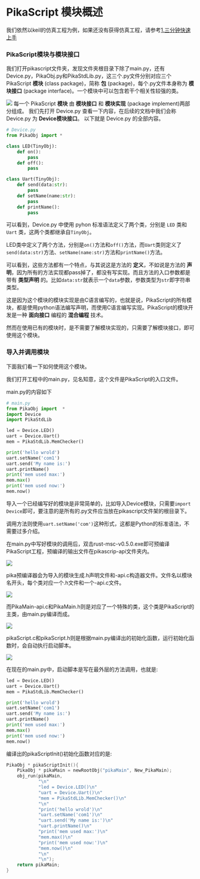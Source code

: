 # PikaScript 模块概述

我们依然以keil的仿真工程为例，如果还没有获得仿真工程，请参考[1.三分钟快速上手](https://pikadoc.readthedocs.io/zh/latest/Keil%20%E4%BB%BF%E7%9C%9F%E5%B7%A5%E7%A8%8B.html)
### PikaScript模块与模块接口
我们打开pikascript文件夹，发现文件夹根目录下除了main.py，还有Device.py，PikaObj.py和PikaStdLib.py，这三个.py文件分别对应三个PikaScript **模块** (class package)，简称 **包** (package)，每个.py文件本身称为 **模块接口** (package interface)。一个模块中可以包含若干个相关性较强的类。

![](assets/1638582993068-0a8afe28-baa2-41ad-bac1-6626d50192ad.png)
每一个 PikaScript **模块** 由 **模块接口** 和 **模块实现** (package implement)两部分组成。
我们先打开 Device.py 查看一下内容，在后续的文档中我们会称 Device.py 为 **Device模块接口**。
以下就是 Device.py 的全部内容。

```python
# Device.py
from PikaObj import *

class LED(TinyObj):
    def on():
        pass
    def off():
        pass

class Uart(TinyObj):
    def send(data:str):
        pass
    def setName(name:str):
        pass
    def printName():
        pass
```


可以看到，Device.py 中使用 pyhon 标准语法定义了两个类，分别是 `LED` 类和 `Uart` 类，这两个类都继承自`TinyObj`。


LED类中定义了两个方法，分别是`on()`方法和`off()`方法，而`Uart`类则定义了`send(data:str)`方法、`setName(name:str)`方法和`printName()`方法。


可以看到，这些方法都有一个特点，与其说这是方法的 **定义**，不如说是方法的 **声明**，因为所有的方法实现都pass掉了，都没有写实现。而且方法的入口参数都是带有 **类型声明** 的。比如`data:str`就表示一个`data`参数，参数类型为`str`即字符串类型。


这是因为这个模块的模块实现是由C语言编写的，也就是说，PikaScript的所有模块，都是使用python语法编写声明，而使用C语言编写实现。PikaScript的模块开发是一种 **面向接口** 编程的 **混合编程** 技术。


然而在使用已有的模块时，是不需要了解模块实现的，只需要了解模块接口，即可使用这个模块。


### 导入并调用模块


下面我们看一下如何使用这个模块。


我们打开工程中的main.py，见名知意，这个文件是PikaScript的入口文件。


main.py的内容如下


```python
# main.py
from PikaObj import  *
import Device
import PikaStdLib 

led = Device.LED()
uart = Device.Uart()
mem = PikaStdLib.MemChecker()

print('hello wrold')
uart.setName('com1')
uart.send('My name is:')
uart.printName()
print('mem used max:')
mem.max()
print('mem used now:')
mem.now()
```


导入一个已经编写好的模块是非常简单的，比如导入Device模块，只需要`import Device`即可，要注意的是所有的.py文件应当放在pikascript文件架的根目录下。


调用方法则使用`uart.setName('com')`这种形式，这都是Python的标准语法，不需要过多介绍。


在main.py中写好模块的调用后，双击rust-msc-v0.5.0.exe即可预编译PikaScript工程，预编译的输出文件在pikascrip-api文件夹内。


![](assets/1638582989556-feafe97a-037f-44b2-8f2c-55ddf8f041ea.png)


pika预编译器会为导入的模块生成.h声明文件和-api.c构造器文件。文件名以模块名开头，每个类对应一个.h文件和一个-api.c文件。


![](assets/1638582990457-2540db61-f185-4100-8b63-4d6d599c3b0e.png)


而PikaMain-api.c和PikaMain.h则是对应了一个特殊的类，这个类是PikaScript的主类，由main.py编译而成。


![](assets/1638582990858-10783588-5ff0-469e-b64d-50e56e2357bc.png)


pikaScript.c和pikaScript.h则是根据main.py编译出的初始化函数，运行初始化函数时，会自动执行启动脚本。


![](assets/1638582992822-6c4a7f39-a379-4c66-991a-1935ec3bfa7a.png)


在现在的main.py中，启动脚本是写在最外层的方法调用，也就是:


```python
led = Device.LED()
uart = Device.Uart()
mem = PikaStdLib.MemChecker()

print('hello wrold')
uart.setName('com1')
uart.send('My name is:')
uart.printName()
print('mem used max:')
mem.max()
print('mem used now:')
mem.now()
```


编译出的pikaScriptInit()初始化函数对应的是:


```c
PikaObj * pikaScriptInit(){
    PikaObj * pikaMain = newRootObj("pikaMain", New_PikaMain);
    obj_run(pikaMain,
            "\n"
            "led = Device.LED()\n"
            "uart = Device.Uart()\n"
            "mem = PikaStdLib.MemChecker()\n"
            "\n"
            "print('hello wrold')\n"
            "uart.setName('com1')\n"
            "uart.send('My name is:')\n"
            "uart.printName()\n"
            "print('mem used max:')\n"
            "mem.max()\n"
            "print('mem used now:')\n"
            "mem.now()\n"
            "\n"
            "\n");
    return pikaMain;
}
```
